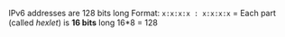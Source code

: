 IPv6 addresses are 128 bits long
Format: `x:x:x:x : x:x:x:x` = Each part (called *hexlet*) is **16 bits** long
16\*8 = 128
